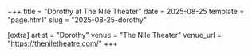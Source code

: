 +++
title = "Dorothy at The Nile Theater"
date = 2025-08-25
template = "page.html"
slug = "2025-08-25-dorothy"

[extra]
artist = "Dorothy"
venue = "The Nile Theater"
venue_url = "https://theniletheatre.com/"
+++
